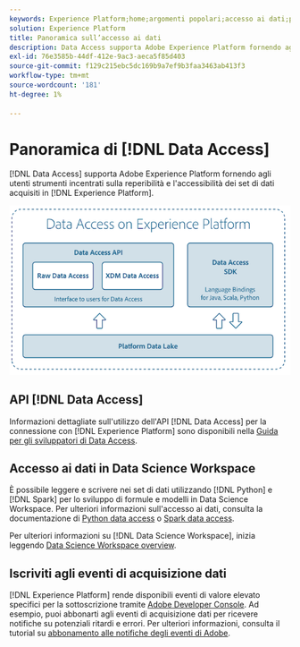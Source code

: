 ```yaml
---
keywords: Experience Platform;home;argomenti popolari;accesso ai dati;python sdk;spark sdk;data access api
solution: Experience Platform
title: Panoramica sull’accesso ai dati
description: Data Access supporta Adobe Experience Platform fornendo agli utenti strumenti incentrati sulla reperibilità e l’accessibilità dei set di dati Experience Platform acquisiti.
exl-id: 76e3585b-44df-412e-9ac3-aeca5f85d403
source-git-commit: f129c215ebc5dc169b9a7ef9b3faa3463ab413f3
workflow-type: tm+mt
source-wordcount: '181'
ht-degree: 1%

---
```


# Panoramica di [!DNL Data Access]

[!DNL Data Access] supporta Adobe Experience Platform fornendo agli utenti strumenti incentrati sulla reperibilità e l&#39;accessibilità dei set di dati acquisiti in [!DNL Experience Platform].

![Accesso ai dati in Experience Platform](images/Data_Access_Experience_Platform.png)

## API [!DNL Data Access]

Informazioni dettagliate sull&#39;utilizzo dell&#39;API [!DNL Data Access] per la connessione con [!DNL Experience Platform] sono disponibili nella [Guida per gli sviluppatori di Data Access](api.md).

## Accesso ai dati in Data Science Workspace

È possibile leggere e scrivere nei set di dati utilizzando [!DNL Python] e [!DNL Spark] per lo sviluppo di formule e modelli in Data Science Workspace. Per ulteriori informazioni sull&#39;accesso ai dati, consulta la documentazione di [Python data access](../data-science-workspace/authoring/python.md) o [Spark data access](../data-science-workspace/authoring/spark.md).

Per ulteriori informazioni su [!DNL Data Science Workspace], inizia leggendo [Data Science Workspace overview](../data-science-workspace/home.md).

## Iscriviti agli eventi di acquisizione dati

[!DNL Experience Platform] rende disponibili eventi di valore elevato specifici per la sottoscrizione tramite [Adobe Developer Console](https://www.adobe.com/go/devs_console_ui). Ad esempio, puoi abbonarti agli eventi di acquisizione dati per ricevere notifiche su potenziali ritardi e errori. Per ulteriori informazioni, consulta il tutorial su [abbonamento alle notifiche degli eventi di Adobe](../observability/alerts/subscribe.md).

